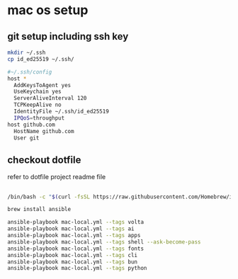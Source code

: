 # mac os setup

## git setup including ssh key

```sh
mkdir ~/.ssh
cp id_ed25519 ~/.ssh/
```

```sh
#~/.ssh/config
host *
  AddKeysToAgent yes
  UseKeychain yes
  ServerAliveInterval 120
  TCPKeepAlive no
  IdentityFile ~/.ssh/id_ed25519
  IPQoS=throughput
host github.com
  HostName github.com
  User git
```

## checkout dotfile

refer to dotfile project readme file

## 

```bash
/bin/bash -c "$(curl -fsSL https://raw.githubusercontent.com/Homebrew/install/HEAD/install.sh)"

brew install ansible

ansible-playbook mac-local.yml --tags volta
ansible-playbook mac-local.yml --tags ai
ansible-playbook mac-local.yml --tags apps
ansible-playbook mac-local.yml --tags shell --ask-become-pass
ansible-playbook mac-local.yml --tags fonts
ansible-playbook mac-local.yml --tags cli
ansible-playbook mac-local.yml --tags bun
ansible-playbook mac-local.yml --tags python

```